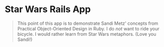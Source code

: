 # Star Wars Rails App

> This point of this app is to demonstrate Sandi Metz' concepts from Practical Object-Oriented Design in Ruby. I do _not_ want to ride your bicycle.
> I would rather learn from Star Wars metaphors. (Love you Sandi!) 
